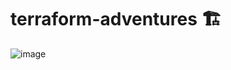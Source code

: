 # terraform-adventures :building_construction:
![image](https://user-images.githubusercontent.com/18011667/202057364-579f4045-3c2f-48f3-8307-7789166ab5b0.png)
